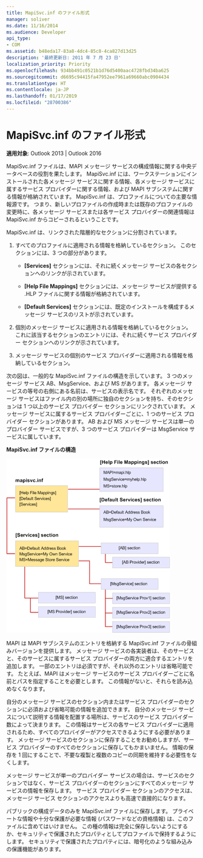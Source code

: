 ```yaml
---
title: MapiSvc.inf のファイル形式
manager: soliver
ms.date: 11/16/2014
ms.audience: Developer
api_type:
- COM
ms.assetid: b48eda17-83a8-4dc4-85c8-4ca827d13d25
description: '最終更新日: 2011 年 7 月 23 日'
localization_priority: Priority
ms.openlocfilehash: 934bb491c0521b1d76d5400aac4728fbd34ba625
ms.sourcegitcommit: d6695c94415fa47952ee7961a69660abc0904434
ms.translationtype: HT
ms.contentlocale: ja-JP
ms.lasthandoff: 01/17/2019
ms.locfileid: "28700386"
---
```

# <a name="file-format-of-mapisvcinf"></a>MapiSvc.inf のファイル形式

**適用対象**: Outlook 2013 | Outlook 2016 
  
MapiSvc.inf ファイルは、MAPI メッセージ サービスの構成情報に関する中央データベースの役割を果たします。 MapiSvc.inf には、ワークステーションにインストールされた各メッセージ サービスに関する情報、各メッセージ サービスに属するサービス プロバイダーに関する情報、および MAPI サブシステムに関する情報が格納されています。 MapiSvc.inf は、プロファイルについての主要な情報源です。 つまり、新しいプロファイルの作成時または既存のプロファイルの変更時に、各メッセージ サービスまたは各サービス プロバイダーの関連情報は MapiSvc.inf からコピーされるということです。 
  
MapiSvc.inf は、リンクされた階層的なセクションに分割されています。
  
1. すべてのプロファイルに適用される情報を格納しているセクション。 このセクションには、3 つの部分があります。
    
   - **[Services]** セクションには、それに続くメッセージ サービスの各セクションへのリンクが示されています。 
    
   - **[Help File Mappings]** セクションには、メッセージ サービスが提供する .HLP ファイルに関する情報が格納されています。 
    
   - **[Default Services]** セクションには、既定のインストールを構成するメッセージ サービスのリストが示されています。 
    
2. 個別のメッセージ サービスに適用される情報を格納しているセクション。 これに該当するセクションのエントリには、それに続くサービス プロバイダー セクションへのリンクが示されています。
    
3. メッセージ サービスの個別のサービス プロバイダーに適用される情報を格納しているセクション。
    
次の図は、一般的な MapiSvc.inf ファイルの構造を示しています。 3 つのメッセージ サービス AB、MsgService、および MS があります。 各メッセージ サービスの等号の右側にある名前は、サービスの表示名です。 それぞれのメッセージ サービスはファイル内の別の場所に独自のセクションを持ち、そのセクションは 1 つ以上のサービス プロバイダー セクションにリンクされています。 メッセージ サービスに属するサービス プロバイダーごとに、1 つのサービス プロバイダー セクションがあります。 AB および MS メッセージ サービスは単一のプロバイダー サービスですが、3 つのサービス プロバイダーは MsgService サービスに属しています。
  
**MapiSvc.inf ファイルの構造**
  
![MapiSvc.inf ファイルの構造](media/amapi_30.gif "MapiSvc.inf ファイルの構造")
  
MAPI は MAPI サブシステムのエントリを格納する MapiSvc.inf ファイルの骨組みバージョンを提供します。 メッセージ サービスの各実装者は、そのサービスと、そのサービスに属するサービス プロバイダーの両方に適合するエントリを追加します。 一部のエントリは必須ですが、それ以外のエントリは省略可能です。 たとえば、MAPI はメッセージ サービスのサービス プロバイダーごとに名前とパスを指定することを必要とします。 この情報がないと、それらを読み込めなくなります。
  
自分のメッセージ サービスのセクション内またはサービス プロバイダーのセクションに必須および省略可能の情報を追加できます。 自分のメッセージ サービスについて説明する情報を配置する場所は、サービスのサービス プロバイダー数によって決まります。 この情報はサービスの各サービス プロバイダーに適用されるため、すべてのプロバイダーがアクセスできるようにする必要があります。 メッセージ サービスのセクションに保存することをお勧めしますが、サービス プロバイダーのすべてのセクションに保存してもかまいません。 情報の保存を 1 回にすることで、不要な複製と複数のコピーの同期を維持する必要性をなくします。
  
メッセージ サービスが単一のプロバイダー サービスの場合は、サービスのセクションではなく、サービス プロバイダーのセクションにすべてのメッセージ サービスの情報を保存します。 サービス プロバイダー セクションのアクセスは、メッセージ サービス セクションのアクセスよりも高速で直接的になります。 
  
パブリックの構成データのみを MapiSvc.inf ファイルに保存します。 プライベートな情報や十分な保護が必要な情報 (パスワードなどの資格情報) は、このファイルに含めてはいけません。 この種の情報は完全に保存しないようにするか、セキュリティで保護されたプロパティとしてプロファイルで保持するようにします。 セキュリティで保護されたプロパティには、暗号化のような組み込みの保護機能があります。
  

